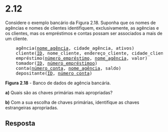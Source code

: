 # 2.12

Considere o exemplo bancário da Figura 2.18. Suponha que os nomes de agências e nomes de clientes identifiquem, exclusivamente, as agências e os clientes, mas os empréstimos e contas possam ser associados a mais de um cliente.

<pre>
    agência(<u>nome_agência</u>, cidade_agência, ativos)
    cliente(<u>ID</u>, nome_cliente, endereço_cliente, cidade_cliente)
    empréstimo(<u>número_empréstimo</u>, <u>nome_agência</u>, valor)
    tomador(<u>ID</u>, <u>número_empréstimoo</u>)
    conta(<u>número_conta</u>, <u>nome_agência</u>, saldo)
    depositante(<u>ID</u>, <u>número_conta</u>)
</pre>

**Figura 2.18** - Banco de dados de agência bancária.

**a)** Quais são as chaves primárias mais apropriadas?

**b)** Com a sua escolha de chaves primárias, identifique as chaves estrangeiras apropriadas.

## Resposta

